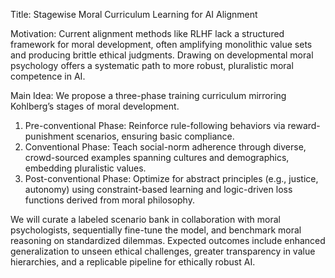Title: Stagewise Moral Curriculum Learning for AI Alignment

Motivation: Current alignment methods like RLHF lack a structured framework for moral development, often amplifying monolithic value sets and producing brittle ethical judgments. Drawing on developmental moral psychology offers a systematic path to more robust, pluralistic moral competence in AI.

Main Idea: We propose a three-phase training curriculum mirroring Kohlberg’s stages of moral development.  
1. Pre-conventional Phase: Reinforce rule-following behaviors via reward-punishment scenarios, ensuring basic compliance.  
2. Conventional Phase: Teach social-norm adherence through diverse, crowd-sourced examples spanning cultures and demographics, embedding pluralistic values.  
3. Post-conventional Phase: Optimize for abstract principles (e.g., justice, autonomy) using constraint-based learning and logic-driven loss functions derived from moral philosophy.  

We will curate a labeled scenario bank in collaboration with moral psychologists, sequentially fine-tune the model, and benchmark moral reasoning on standardized dilemmas. Expected outcomes include enhanced generalization to unseen ethical challenges, greater transparency in value hierarchies, and a replicable pipeline for ethically robust AI.